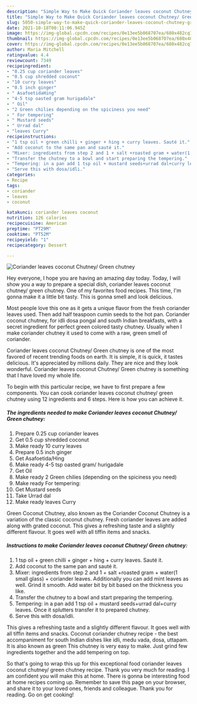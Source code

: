 ```yaml
---
description: "Simple Way to Make Quick Coriander leaves coconut Chutney/ Green chutney"
title: "Simple Way to Make Quick Coriander leaves coconut Chutney/ Green chutney"
slug: 5050-simple-way-to-make-quick-coriander-leaves-coconut-chutney-green-chutney
date: 2021-10-18T00:11:06.945Z
image: https://img-global.cpcdn.com/recipes/0e13ee5b068707ea/680x482cq70/coriander-leaves-coconut-chutney-green-chutney-recipe-main-photo.jpg
thumbnail: https://img-global.cpcdn.com/recipes/0e13ee5b068707ea/680x482cq70/coriander-leaves-coconut-chutney-green-chutney-recipe-main-photo.jpg
cover: https://img-global.cpcdn.com/recipes/0e13ee5b068707ea/680x482cq70/coriander-leaves-coconut-chutney-green-chutney-recipe-main-photo.jpg
author: Maria Mitchell
ratingvalue: 4.4
reviewcount: 7349
recipeingredient:
- "0.25 cup coriander leaves"
- "0.5 cup shredded coconut"
- "10 curry leaves"
- "0.5 inch ginger"
- " AsafoetidaHing"
- "4-5 tsp oasted gram hurigadale"
- " Oil"
- "2 Green chilies depending on the spiciness you need"
- " For tempering"
- " Mustard seeds"
- " Urrad dal"
- "leaves Curry"
recipeinstructions:
- "1 tsp oil + green chilli + ginger + hing + curry leaves. Sauté it."
- "Add coconut to the same pan and sauté it."
- "Mixer: ingredients from step 2 and 1 + salt +roasted gram + water(1 small glass) + coriander leaves. Additionally you can add mint leaves as well. Grind it smooth. Add water bit by bit based on the thickness you like."
- "Transfer the chutney to a bowl and start preparing the tempering."
- "Tempering: in a pan add 1 tsp oil + mustard seeds+urrad dal+curry leaves. Once it splutters transfer it to prepared chutney."
- "Serve this with dosa/idli."
categories:
- Recipe
tags:
- coriander
- leaves
- coconut

katakunci: coriander leaves coconut 
nutrition: 126 calories
recipecuisine: American
preptime: "PT29M"
cooktime: "PT52M"
recipeyield: "1"
recipecategory: Dessert

---
```



![Coriander leaves coconut Chutney/ Green chutney](https://img-global.cpcdn.com/recipes/0e13ee5b068707ea/680x482cq70/coriander-leaves-coconut-chutney-green-chutney-recipe-main-photo.jpg)

Hey everyone, I hope you are having an amazing day today. Today, I will show you a way to prepare a special dish, coriander leaves coconut chutney/ green chutney. One of my favorites food recipes. This time, I'm gonna make it a little bit tasty. This is gonna smell and look delicious.

Most people love this one as it gets a unique flavor from the fresh coriander leaves used. Then add half teaspoon cumin seeds to the hot pan. Coriander coconut chutney, for idli dosa pongal and south Indian breakfasts, with a secret ingredient for perfect green colored tasty chutney. Usually when I make coriander chutney it used to come with a raw, green smell of coriander.

Coriander leaves coconut Chutney/ Green chutney is one of the most favored of recent trending foods on earth. It is simple, it is quick, it tastes delicious. It's appreciated by millions daily. They are nice and they look wonderful. Coriander leaves coconut Chutney/ Green chutney is something that I have loved my whole life.


To begin with this particular recipe, we have to first prepare a few components. You can cook coriander leaves coconut chutney/ green chutney using 12 ingredients and 6 steps. Here is how you can achieve it.

<!--inarticleads1-->

##### The ingredients needed to make Coriander leaves coconut Chutney/ Green chutney:

1. Prepare 0.25 cup coriander leaves
1. Get 0.5 cup shredded coconut
1. Make ready 10 curry leaves
1. Prepare 0.5 inch ginger
1. Get  Asafoetida/Hing
1. Make ready 4-5 tsp oasted gram/ hurigadale
1. Get  Oil
1. Make ready 2 Green chilies (depending on the spiciness you need)
1. Make ready  For tempering:
1. Get  Mustard seeds
1. Take  Urrad dal
1. Make ready leaves Curry


Green Coconut Chutney, also known as the Coriander Coconut Chutney is a variation of the classic coconut chutney. Fresh coriander leaves are added along with grated coconut. This gives a refreshing taste and a slightly different flavour. It goes well with all tiffin items and snacks. 

<!--inarticleads2-->

##### Instructions to make Coriander leaves coconut Chutney/ Green chutney:

1. 1 tsp oil + green chilli + ginger + hing + curry leaves. Sauté it.
1. Add coconut to the same pan and sauté it.
1. Mixer: ingredients from step 2 and 1 + salt +roasted gram + water(1 small glass) + coriander leaves. Additionally you can add mint leaves as well. Grind it smooth. Add water bit by bit based on the thickness you like.
1. Transfer the chutney to a bowl and start preparing the tempering.
1. Tempering: in a pan add 1 tsp oil + mustard seeds+urrad dal+curry leaves. Once it splutters transfer it to prepared chutney.
1. Serve this with dosa/idli.


This gives a refreshing taste and a slightly different flavour. It goes well with all tiffin items and snacks. Coconut coriander chutney recipe - the best accompaniment for south Indian dishes like idli, medu vada, dosa, uttapam. It is also known as green This chutney is very easy to make. Just grind few ingredients together and the add tempering on top. 

So that's going to wrap this up for this exceptional food coriander leaves coconut chutney/ green chutney recipe. Thank you very much for reading. I am confident you will make this at home. There is gonna be interesting food at home recipes coming up. Remember to save this page on your browser, and share it to your loved ones, friends and colleague. Thank you for reading. Go on get cooking!
